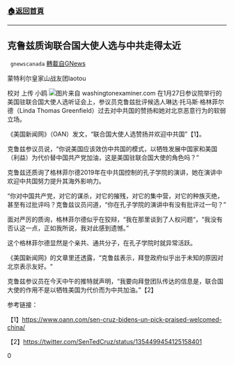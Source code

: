 ###  [:house:返回首頁](https://github.com/ourhimalayas/txt)
---

## 克鲁兹质询联合国大使人选与中共走得太近
` gnewscanada` [轉載自GNews](https://gnews.org/zh-hans/827671/)

蒙特利尔皇家山战友团laotou

校对 上传 小鸥
![]()![](https://gnews.org/wp-content/uploads/2021/01/c-27-15.jpg)图片来自 washingtonexaminer.com
在1月27日参议院举行的美国驻联合国大使人选听证会上，参议员克鲁兹批评候选人琳达·托马斯·格林菲尔德（Linda Thomas Greenfield）过去对中共国的赞扬和她对北京恶意行为的软弱立场。

《美国新闻网》（OAN）发文，“联合国大使人选赞扬并欢迎中共国”【1】。

克鲁兹参议员说，“你说美国应该效仿中共国的模式，以牺牲发展中国家和美国（利益）为代价替中国共产党加油，这是美国驻联合国大使的角色吗？”

克鲁兹还质询了格林菲尔德2019年在中共国控制的孔子学院的演讲，她在演讲中欢迎中共国努力提升其海外影响力。

“你对中国共产党，对它的谋杀，对它的摧残，对它的集中营，对它的种族灭绝，甚至有过批评吗？克鲁兹议员问道，“你在孔子学院的演讲中有没有批评过一句？”

面对严厉的质询，格林菲尔德似乎在狡辩，“我在那里谈到了人权问题“，“我没有否认这一点，正如我所说，我对此感到遗憾。”

这个格林菲尔德显然是个亲共、通共分子，在孔子学院时就异常活跃。

《美国新闻网》的文章里还透露，“克鲁兹表示，拜登政府似乎出于未知的原因对北京表示友好。“

克鲁兹参议员在今天中午的推特就声明，“我要向拜登团队传达的信息是，联合国大使的作用不是以牺牲美国为代价而为中共加油。”【2】

参考链接：

【1】https://www.oann.com/sen-cruz-bidens-un-pick-praised-welcomed-china/

【2】https://twitter.com/SenTedCruz/status/1354499454125158401

0
